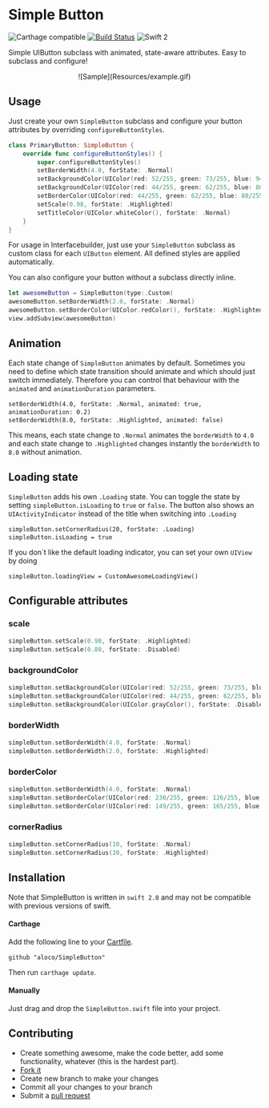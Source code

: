 # Simple Button

![Carthage compatible](https://img.shields.io/badge/Carthage-compatible-4BC51D.svg?style=flat)
[![Build Status](https://travis-ci.org/aloco/SimpleButton.svg?branch=master)](https://travis-ci.org/aloco/SimpleButton)
![Swift 2](https://img.shields.io/badge/Swift-2-orange.svg)

Simple UIButton subclass with animated, state-aware attributes. Easy to subclass and configure!

<center>
![Sample](Resources/example.gif)
</center>

## Usage

Just create your own `SimpleButton` subclass and configure your button attributes by overriding `configureButtonStyles`.

```swift
class PrimaryButton: SimpleButton {
    override func configureButtonStyles() {
        super.configureButtonStyles()
		setBorderWidth(4.0, forState: .Normal)
        setBackgroundColor(UIColor(red: 52/255, green: 73/255, blue: 94/255, alpha: 1.0), forState: .Normal)
        setBackgroundColor(UIColor(red: 44/255, green: 62/255, blue: 80/255, alpha: 1.0), forState: .Highlighted)
        setBorderColor(UIColor(red: 44/255, green: 62/255, blue: 80/255, alpha: 1.0), forState: .Normal)
        setScale(0.98, forState: .Highlighted)
        setTitleColor(UIColor.whiteColor(), forState: .Normal)
    }
}
```
For usage in Interfacebuilder, just use your `SimpleButton` subclass as custom class for each `UIButton` element. All defined styles are applied automatically.


You can also configure your button without a subclass directly inline.

```swift
let awesomeButton = SimpleButton(type:.Custom)
awesomeButton.setBorderWidth(2.0, forState: .Normal)
awesomeButton.setBorderColor(UIColor.redColor(), forState: .Highlighted)
view.addSubview(awesomeButton)
```
## Animation
Each state change of `SimpleButton` animates by default. Sometimes you need to define which state transition should animate and which should just switch immediately. Therefore you can control that behaviour with the `animated` and `animationDuration` parameters. 

```
setBorderWidth(4.0, forState: .Normal, animated: true, animationDuration: 0.2)
setBorderWidth(8.0, forState: .Highlighted, animated: false)

```
This means, each state change to `.Normal` animates the `borderWidth` to `4.0` and each state change to `.Highlighted` changes instantly the `borderWidth` to `8.0` without animation.

## Loading state

`SimpleButton` adds his own `.Loading` state. You can toggle the state by setting `simpleButton.isLoading` to `true` or `false`. The button also shows an `UIActivityIndicator` instead of the title when switching into `.Loading`

```
simpleButton.setCornerRadius(20, forState: .Loading)
simpleButton.isLoading = true

```
If you don´t like the default loading indicator, you can set your own `UIView` by doing
```
simpleButton.loadingView = CustomAwesomeLoadingView()
```


## Configurable attributes


### scale

```swift
simpleButton.setScale(0.98, forState: .Highlighted)
simpleButton.setScale(0.80, forState: .Disabled)
```

### backgroundColor

```swift
simpleButton.setBackgroundColor(UIColor(red: 52/255, green: 73/255, blue: 94/255, alpha: 1.0), forState: .Normal)
simpleButton.setBackgroundColor(UIColor(red: 44/255, green: 62/255, blue: 80/255, alpha: 1.0), forState: .Highlighted)
simpleButton.setBackgroundColor(UIColor.grayColor(), forState: .Disabled)
```

### borderWidth

```swift
simpleButton.setBorderWidth(4.0, forState: .Normal)
simpleButton.setBorderWidth(2.0, forState: .Highlighted)
```

### borderColor

```swift
simpleButton.setBorderWidth(4.0, forState: .Normal)
simpleButton.setBorderColor(UIColor(red: 230/255, green: 126/255, blue: 34/255, alpha: 1.0), forState: .Normal)
simpleButton.setBorderColor(UIColor(red: 149/255, green: 165/255, blue: 166/255, alpha: 1.0), forState: .Highlighted)
```

### cornerRadius
```swift
simpleButton.setCornerRadius(10, forState: .Normal)
simpleButton.setCornerRadius(20, forState: .Highlighted)
```

## Installation

Note that SimpleButton is written in `swift 2.0` and may not be compatible with previous versions of swift. 


#### Carthage

Add the following line to your [Cartfile](https://github.com/Carthage/Carthage/blob/master/Documentation/Artifacts.md#cartfile).

```
github "aloco/SimpleButton"
```

Then run `carthage update`.

#### Manually

Just drag and drop the `SimpleButton.swift` file into  your project.


## Contributing

* Create something awesome, make the code better, add some functionality,
  whatever (this is the hardest part).
* [Fork it](http://help.github.com/forking/)
* Create new branch to make your changes
* Commit all your changes to your branch
* Submit a [pull request](http://help.github.com/pull-requests/)
